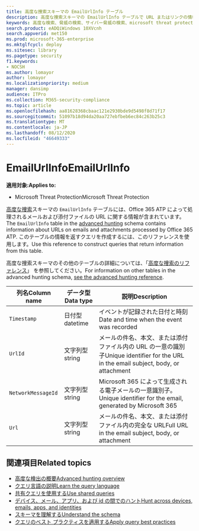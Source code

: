 ```yaml
---
title: 高度な捜索スキーマの EmailUrlInfo テーブル
description: 高度な捜索スキーマの EmailUrlInfo テーブルで URL またはリンクの情報について学習する
keywords: 高度な検索、脅威の検索、サイバー脅威の検索、microsoft threat protection、microsoft 365、mtp、m365、search、query、テレメトリ、スキーマ参照、kusto、table、column、data type、description、EmailUrlInfo、network message id、url、link
search.product: eADQiWindows 10XVcnh
search.appverid: met150
ms.prod: microsoft-365-enterprise
ms.mktglfcycl: deploy
ms.sitesec: library
ms.pagetype: security
f1.keywords:
- NOCSH
ms.author: lomayor
author: lomayor
ms.localizationpriority: medium
manager: dansimp
audience: ITPro
ms.collection: M365-security-compliance
ms.topic: article
ms.openlocfilehash: aa81628368cbaac121e2930bde9d5498f8d71f17
ms.sourcegitcommit: 51097b18d94da20aa727ebfbeb6ec84c263b25c3
ms.translationtype: MT
ms.contentlocale: ja-JP
ms.lasthandoff: 08/12/2020
ms.locfileid: "46649333"
---
```

# <a name="emailurlinfo"></a><span data-ttu-id="318c2-104">EmailUrlInfo</span><span class="sxs-lookup"><span data-stu-id="318c2-104">EmailUrlInfo</span></span>

<span data-ttu-id="318c2-105">**適用対象:**</span><span class="sxs-lookup"><span data-stu-id="318c2-105">**Applies to:**</span></span>
- <span data-ttu-id="318c2-106">Microsoft Threat Protection</span><span class="sxs-lookup"><span data-stu-id="318c2-106">Microsoft Threat Protection</span></span>

<span data-ttu-id="318c2-107">[高度な捜索](advanced-hunting-overview.md)スキーマの `EmailUrlInfo` テーブルには、Office 365 ATP によって処理されるメールおよび添付ファイルの URL に関する情報が含まれています。</span><span class="sxs-lookup"><span data-stu-id="318c2-107">The `EmailUrlInfo` table in the [advanced hunting](advanced-hunting-overview.md) schema contains information about URLs on emails and attachments processed by Office 365 ATP.</span></span> <span data-ttu-id="318c2-108">このテーブルの情報を返すクエリを作成するには、このリファレンスを使用します。</span><span class="sxs-lookup"><span data-stu-id="318c2-108">Use this reference to construct queries that return information from this table.</span></span>

<span data-ttu-id="318c2-109">高度な捜索スキーマのその他のテーブルの詳細については、「[高度な捜索のリファレンス](advanced-hunting-schema-tables.md)」 を参照してください。</span><span class="sxs-lookup"><span data-stu-id="318c2-109">For information on other tables in the advanced hunting schema, [see the advanced hunting reference](advanced-hunting-schema-tables.md).</span></span>

| <span data-ttu-id="318c2-110">列名</span><span class="sxs-lookup"><span data-stu-id="318c2-110">Column name</span></span> | <span data-ttu-id="318c2-111">データ型</span><span class="sxs-lookup"><span data-stu-id="318c2-111">Data type</span></span> | <span data-ttu-id="318c2-112">説明</span><span class="sxs-lookup"><span data-stu-id="318c2-112">Description</span></span> |
|-------------|-----------|-------------|
| `Timestamp` | <span data-ttu-id="318c2-113">日付型</span><span class="sxs-lookup"><span data-stu-id="318c2-113">datetime</span></span> | <span data-ttu-id="318c2-114">イベントが記録された日付と時刻</span><span class="sxs-lookup"><span data-stu-id="318c2-114">Date and time when the event was recorded</span></span> |
| `UrlId` | <span data-ttu-id="318c2-115">文字列型</span><span class="sxs-lookup"><span data-stu-id="318c2-115">string</span></span> | <span data-ttu-id="318c2-116">メールの件名、本文、または添付ファイル内の URL の一意の識別子</span><span class="sxs-lookup"><span data-stu-id="318c2-116">Unique identifier for the URL in the email subject, body, or attachment</span></span> |
| `NetworkMessageId` | <span data-ttu-id="318c2-117">文字列型</span><span class="sxs-lookup"><span data-stu-id="318c2-117">string</span></span> | <span data-ttu-id="318c2-118">Microsoft 365 によって生成される電子メールの一意識別子。</span><span class="sxs-lookup"><span data-stu-id="318c2-118">Unique identifier for the email, generated by Microsoft 365</span></span> |
| `Url` | <span data-ttu-id="318c2-119">文字列型</span><span class="sxs-lookup"><span data-stu-id="318c2-119">string</span></span> | <span data-ttu-id="318c2-120">メールの件名、本文、または添付ファイル内の完全な URL</span><span class="sxs-lookup"><span data-stu-id="318c2-120">Full URL in the email subject, body, or attachment</span></span> |

## <a name="related-topics"></a><span data-ttu-id="318c2-121">関連項目</span><span class="sxs-lookup"><span data-stu-id="318c2-121">Related topics</span></span>
- [<span data-ttu-id="318c2-122">高度な検出の概要</span><span class="sxs-lookup"><span data-stu-id="318c2-122">Advanced hunting overview</span></span>](advanced-hunting-overview.md)
- [<span data-ttu-id="318c2-123">クエリ言語の説明</span><span class="sxs-lookup"><span data-stu-id="318c2-123">Learn the query language</span></span>](advanced-hunting-query-language.md)
- [<span data-ttu-id="318c2-124">共有クエリを使用する</span><span class="sxs-lookup"><span data-stu-id="318c2-124">Use shared queries</span></span>](advanced-hunting-shared-queries.md)
- [<span data-ttu-id="318c2-125">デバイス、メール、アプリ、および id の間でのハント</span><span class="sxs-lookup"><span data-stu-id="318c2-125">Hunt across devices, emails, apps, and identities</span></span>](advanced-hunting-query-emails-devices.md)
- [<span data-ttu-id="318c2-126">スキーマを理解する</span><span class="sxs-lookup"><span data-stu-id="318c2-126">Understand the schema</span></span>](advanced-hunting-schema-tables.md)
- [<span data-ttu-id="318c2-127">クエリのベスト プラクティスを適用する</span><span class="sxs-lookup"><span data-stu-id="318c2-127">Apply query best practices</span></span>](advanced-hunting-best-practices.md)

